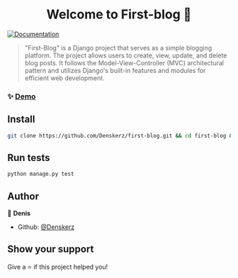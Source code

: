<h1 align="center">Welcome to First-blog 👋</h1>
<p>
  <a href="requirements.txt" target="_blank">
    <img alt="Documentation" src="https://img.shields.io/badge/documentation-yes-brightgreen.svg" />
  </a>
</p>

> &#34;First-Blog&#34; is a Django project that serves as a simple blogging platform. The project allows users to create, view, update, and delete blog posts. It follows the Model-View-Controller (MVC) architectural pattern and utilizes Django's built-in features and modules for efficient web development.

### ✨ [Demo](http://localhost:8000/)

## Install

```sh
git clone https://github.com/Denskerz/first-blog.git && cd first-blog && docker-compose -f docker-compose.yml up --build
```

## Run tests

```sh
python manage.py test
```

## Author

👤 **Denis**

* Github: [@Denskerz](https://github.com/Denskerz)

## Show your support

Give a ⭐️ if this project helped you!


